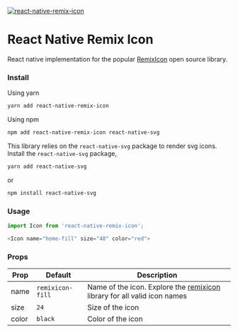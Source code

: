 [![react-native-remix-icon](https://user-images.githubusercontent.com/19279756/106659815-3d84ad00-65c5-11eb-97de-369b2d77de45.png)](https://remixicon.com)

# React Native Remix Icon
React native implementation for the popular [RemixIcon](https://remixicon.com) open source library.

### Install
Using yarn
```bash
yarn add react-native-remix-icon
```

Using npm

```bash
npm add react-native-remix-icon react-native-svg
```

This library relies on the `react-native-svg` package to render svg icons. Install the `react-native-svg` package,

```bash
yarn add react-native-svg
```
or
```bash
npm install react-native-svg
```


### Usage
```javascript
import Icon from 'react-native-remix-icon';
```

```javascript
<Icon name="home-fill" size="48" color="red">
```

### Props
|Prop|Default|Description|
|----|-----|-----|
|name|`remixicon-fill`| Name of the icon. Explore the [remixicon](https://remixicon.com) library for all valid icon names|
|size|`24`|Size of the icon|
|color| `black`| Color of the icon|
